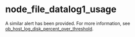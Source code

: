 # node_file_datalog1_usage

A similar alert has been provided. For more information, see [ob_host_log_disk_percent_over_threshold](../2.ob-alert/36.ob_host_log_disk_percent_over_threshold.md). 
